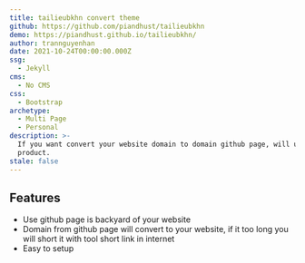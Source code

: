```yaml
---
title: tailieubkhn convert theme
github: https://github.com/piandhust/tailieubkhn
demo: https://piandhust.github.io/tailieubkhn/
author: trannguyenhan
date: 2021-10-24T00:00:00.000Z
ssg:
  - Jekyll
cms:
  - No CMS
css:
  - Bootstrap
archetype:
  - Multi Page
  - Personal
description: >-
  If you want convert your website domain to domain github page, will use my
  product.
stale: false
---
```


## Features

* Use github page is backyard of your website  
* Domain from github page will convert to your website, if it too long you will short it with tool short link in internet
* Easy to setup
